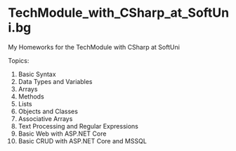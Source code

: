 # TechModule_with_CSharp_at_SoftUni.bg

My Homeworks for the TechModule with CSharp at SoftUni

Topics:

01. Basic Syntax
02. Data Types and Variables
03. Arrays
04. Methods
05. Lists
06. Objects and Classes
07. Associative Arrays
08. Text Processing and Regular Expressions
09. Basic Web with ASP.NET Core
10. Basic CRUD with ASP.NET Core and MSSQL
